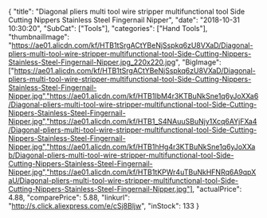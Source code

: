 {
	"title": "Diagonal pliers multi tool wire stripper multifunctional tool Side Cutting Nippers Stainless Steel Fingernail Nipper",
	"date": "2018-10-31 10:30:20",
	"SubCat": ["Tools"],
	"categories": ["Hand Tools"],
	"thumbnailImage": "https://ae01.alicdn.com/kf/HTB1tSrgACtYBeNjSspkq6zU8VXaD/Diagonal-pliers-multi-tool-wire-stripper-multifunctional-tool-Side-Cutting-Nippers-Stainless-Steel-Fingernail-Nipper.jpg_220x220.jpg",
	"BigImage": ["https://ae01.alicdn.com/kf/HTB1tSrgACtYBeNjSspkq6zU8VXaD/Diagonal-pliers-multi-tool-wire-stripper-multifunctional-tool-Side-Cutting-Nippers-Stainless-Steel-Fingernail-Nipper.jpg","https://ae01.alicdn.com/kf/HTB1IbM4r3KTBuNkSne1q6yJoXXa6/Diagonal-pliers-multi-tool-wire-stripper-multifunctional-tool-Side-Cutting-Nippers-Stainless-Steel-Fingernail-Nipper.jpg","https://ae01.alicdn.com/kf/HTB1_S4NAuuSBuNjy1Xcq6AYjFXa4/Diagonal-pliers-multi-tool-wire-stripper-multifunctional-tool-Side-Cutting-Nippers-Stainless-Steel-Fingernail-Nipper.jpg","https://ae01.alicdn.com/kf/HTB1hHg4r3KTBuNkSne1q6yJoXXab/Diagonal-pliers-multi-tool-wire-stripper-multifunctional-tool-Side-Cutting-Nippers-Stainless-Steel-Fingernail-Nipper.jpg","https://ae01.alicdn.com/kf/HTB1tKPWr4uTBuNkHFNRq6A9qpXaU/Diagonal-pliers-multi-tool-wire-stripper-multifunctional-tool-Side-Cutting-Nippers-Stainless-Steel-Fingernail-Nipper.jpg"],
	"actualPrice": 4.88,
	"comparePrice": 5.88,
	"linkurl": "http://s.click.aliexpress.com/e/cSj8Bljw",
	"inStock": 133
}
